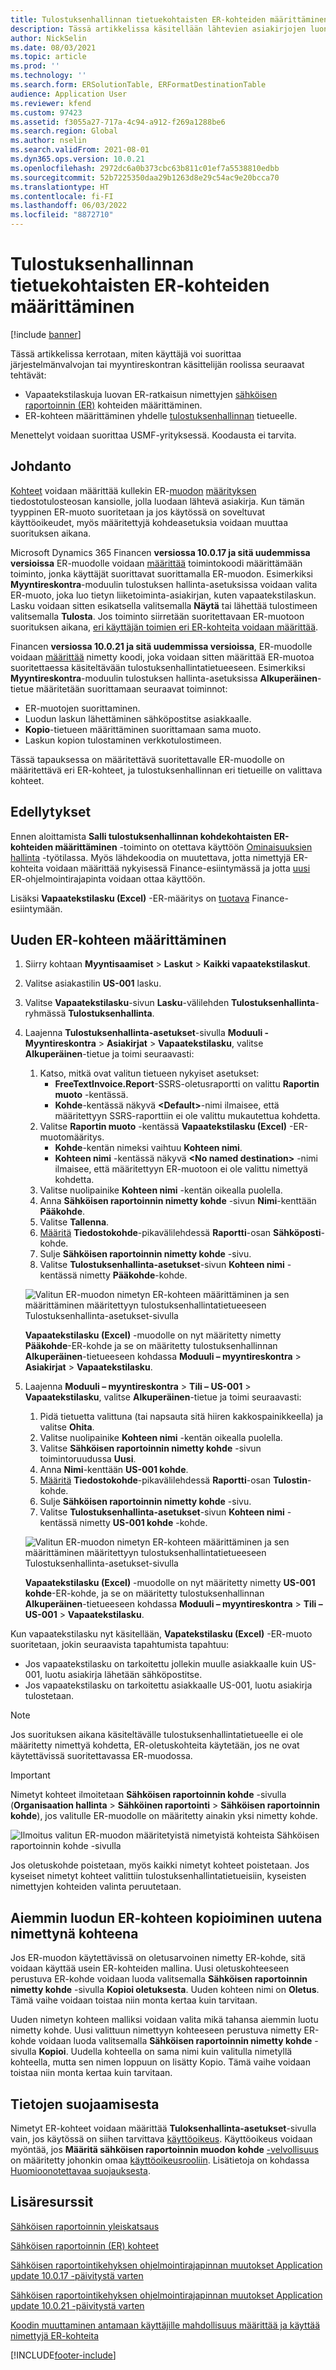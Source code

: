 ```yaml
---
title: Tulostuksenhallinnan tietuekohtaisten ER-kohteiden määrittäminen
description: Tässä artikkelissa käsitellään lähtevien asiakirjojen luontia varten määritetyn sähköisen raportoinnin (ER) tulostuksenhallinnan tietuekohtaisten kohteiden määrittämistä.
author: NickSelin
ms.date: 08/03/2021
ms.topic: article
ms.prod: ''
ms.technology: ''
ms.search.form: ERSolutionTable, ERFormatDestinationTable
audience: Application User
ms.reviewer: kfend
ms.custom: 97423
ms.assetid: f3055a27-717a-4c94-a912-f269a1288be6
ms.search.region: Global
ms.author: nselin
ms.search.validFrom: 2021-08-01
ms.dyn365.ops.version: 10.0.21
ms.openlocfilehash: 2972dc6a0b373cbc63b811c01ef7a5538810edbb
ms.sourcegitcommit: 52b7225350daa29b1263d8e29c54ac9e20bcca70
ms.translationtype: HT
ms.contentlocale: fi-FI
ms.lasthandoff: 06/03/2022
ms.locfileid: "8872710"
---
```

# <a name="configure-print-management-record-specific-er-destinations"></a>Tulostuksenhallinnan tietuekohtaisten ER-kohteiden määrittäminen

[!include [banner](../includes/banner.md)]

Tässä artikkelissa kerrotaan, miten käyttäjä voi suorittaa järjestelmänvalvojan tai myyntireskontran käsittelijän roolissa seuraavat tehtävät:

- Vapaatekstilaskuja luovan ER-ratkaisun nimettyjen [sähköisen raportoinnin (ER)](general-electronic-reporting.md) kohteiden määrittäminen.
- ER-kohteen määrittäminen yhdelle [tulostuksenhallinnan](document-reporting-services.md) tietueelle.

Menettelyt voidaan suorittaa USMF-yrityksessä. Koodausta ei tarvita.

## <a name="introduction"></a>Johdanto

[Kohteet](electronic-reporting-destinations.md) voidaan määrittää kullekin ER-[muodon](general-electronic-reporting.md) [määrityksen](general-electronic-reporting.md#Configuration) tiedostotulosteosan kansiolle, jolla luodaan lähtevä asiakirja. Kun tämän tyyppinen ER-muoto suoritetaan ja jos käytössä on soveltuvat käyttöoikeudet, myös määritettyjä kohdeasetuksia voidaan muuttaa suorituksen aikana.

Microsoft Dynamics 365 Financen **versiossa 10.0.17 ja sitä uudemmissa versioissa** ER-muodolle voidaan [määrittää](er-apis-app10-0-17.md) toimintokoodi määrittämään toiminto, jonka käyttäjät suorittavat suorittamalla ER-muodon. Esimerkiksi **Myyntireskontra**-moduulin tulostuksen hallinta-asetuksissa voidaan valita ER-muoto, joka luo tietyn liiketoiminta-asiakirjan, kuten vapaatekstilaskun. Lasku voidaan sitten esikatsella valitsemalla **Näytä** tai lähettää tulostimeen valitsemalla **Tulosta**. Jos toiminto siirretään suoritettavaan ER-muotoon suorituksen aikana, [eri käyttäjän toimien eri ER-kohteita voidaan määrittää](er-action-dependent-destinations.md).

Financen **versiossa 10.0.21 ja sitä uudemmissa versioissa**, ER-muodolle voidaan [määrittää](er-apis-app10-0-21.md) nimetty koodi, joka voidaan sitten määrittää ER-muotoa suoritettaessa käsiteltävään tulostuksenhallintatietueeseen. Esimerkiksi **Myyntireskontra**-moduulin tulostuksen hallinta-asetuksissa **Alkuperäinen**-tietue määritetään suorittamaan seuraavat toiminnot:

- ER-muotojen suorittaminen.
- Luodun laskun lähettäminen sähköpostitse asiakkaalle.
- **Kopio**-tietueen määrittäminen suorittamaan sama muoto.
- Laskun kopion tulostaminen verkkotulostimeen.

Tässä tapauksessa on määritettävä suoritettavalle ER-muodolle on määritettävä eri ER-kohteet, ja tulostuksenhallinnan eri tietueille on valittava kohteet.

## <a name="prerequisites"></a>Edellytykset

Ennen aloittamista **Salli tulostuksenhallinnan kohdekohtaisten ER-kohteiden määrittäminen** -toiminto on otettava käyttöön [Ominaisuuksien hallinta](../../fin-ops/get-started/feature-management/feature-management-overview.md#the-feature-management-workspace) -työtilassa. Myös lähdekoodia on muutettava, jotta nimettyjä ER-kohteita voidaan määrittää nykyisessä Finance-esiintymässä ja jotta [uusi](er-apis-app10-0-21.md) ER-ohjelmointirajapinta voidaan ottaa käyttöön.

Lisäksi **Vapaatekstilasku (Excel)** -ER-määritys on [tuotava](er-download-configurations-global-repo.md) Finance-esiintymään.

## <a name="configure-a-new-er-destination"></a>Uuden ER-kohteen määrittäminen

1. Siirry kohtaan **Myyntisaamiset** \> **Laskut** \> **Kaikki vapaatekstilaskut**.
2. Valitse asiakastilin **US-001** lasku.
3. Valitse **Vapaatekstilasku**-sivun **Lasku**-välilehden **Tulostuksenhallinta**-ryhmässä **Tulostuksenhallinta**.
4. Laajenna **Tulostuksenhallinta-asetukset**-sivulla **Moduuli - Myyntireskontra** \> **Asiakirjat** \> **Vapaatekstilasku**, valitse **Alkuperäinen**-tietue ja toimi seuraavasti:

    1.  Katso, mitkä ovat valitun tietueen nykyiset asetukset:
        -   **FreeTextInvoice.Report**-SSRS-oletusraportti on valittu **Raportin muoto** -kentässä.
        -   **Kohde**-kentässä näkyvä **\<Default\>**-nimi ilmaisee, että määritettyyn SSRS-raporttiin ei ole valittu mukautettua kohdetta. 
    2.  Valitse **Raportin muoto** -kentässä **Vapaatekstilasku (Excel)** -ER-muotomääritys.
        -   **Kohde**-kentän nimeksi vaihtuu **Kohteen nimi**.
        -   **Kohteen nimi** -kentässä näkyvä **\<No named destination\>** -nimi ilmaisee, että määritettyyn ER-muotoon ei ole valittu nimettyä kohdetta.
    3.  Valitse nuolipainike **Kohteen nimi** -kentän oikealla puolella.    
    4. Anna **Sähköisen raportoinnin nimetty kohde** -sivun **Nimi**-kenttään **Pääkohde**.
    5. Valitse **Tallenna**.
    6. [Määritä](er-destination-type-email.md) **Tiedostokohde**-pikavälilehdessä **Raportti**-osan **Sähköposti**-kohde.
    7. Sulje **Sähköisen raportoinnin nimetty kohde** -sivu.
    8. Valitse **Tulostuksenhallinta-asetukset**-sivun **Kohteen nimi** -kentässä nimetty **Pääkohde**-kohde.

    ![Valitun ER-muodon nimetyn ER-kohteen määrittäminen ja sen määrittäminen määritettyyn tulostuksenhallintatietueeseen Tulostuksenhallinta-asetukset-sivulla](./media/er-named-destinations-01.gif)

    **Vapaatekstilasku (Excel)** -muodolle on nyt määritetty nimetty **Pääkohde**-ER-kohde ja se on määritetty tulostuksenhallinnan **Alkuperäinen**-tietueeseen kohdassa **Moduuli – myyntireskontra** \> **Asiakirjat** \> **Vapaatekstilasku**.

5. Laajenna **Moduuli – myyntireskontra** \> **Tili – US-001** \> **Vapaatekstilasku**, valitse **Alkuperäinen**-tietue ja toimi seuraavasti:

    1. Pidä tietuetta valittuna (tai napsauta sitä hiiren kakkospainikkeella) ja valitse **Ohita**.
    2. Valitse nuolipainike **Kohteen nimi** -kentän oikealla puolella.
    3. Valitse **Sähköisen raportoinnin nimetty kohde** -sivun toimintoruudussa **Uusi**.
    4. Anna **Nimi**-kenttään **US-001 kohde**.
    5. [Määritä](er-destination-type-print.md) **Tiedostokohde**-pikavälilehdessä **Raportti**-osan **Tulostin**-kohde.
    6. Sulje **Sähköisen raportoinnin nimetty kohde** -sivu.
    7. Valitse **Tulostuksenhallinta-asetukset**-sivun **Kohteen nimi** -kentässä nimetty **US-001 kohde** -kohde.

    ![Valitun ER-muodon nimetyn ER-kohteen määrittäminen ja sen määrittäminen määritettyyn tulostuksenhallintatietueeseen Tulostuksenhallinta-asetukset-sivulla](./media/er-named-destinations-02.gif)

    **Vapaatekstilasku (Excel)** -muodolle on nyt määritetty nimetty **US-001 kohde**-ER-kohde, ja se on määritetty tulostuksenhallinnan **Alkuperäinen**-tietueeseen kohdassa **Moduuli – myyntireskontra** \> **Tili – US-001** \> **Vapaatekstilasku**.

Kun vapaatekstilasku nyt käsitellään, **Vapatekstilasku (Excel)** -ER-muoto suoritetaan, jokin seuraavista tapahtumista tapahtuu:

- Jos vapaatekstilasku on tarkoitettu jollekin muulle asiakkaalle kuin US-001, luotu asiakirja lähetään sähköpostitse.
- Jos vapaatekstilasku on tarkoitettu asiakkaalle US-001, luotu asiakirja tulostetaan.

> [!NOTE]
> Jos suorituksen aikana käsiteltävälle tulostuksenhallintatietueelle ei ole määritetty nimettyä kohdetta, ER-oletuskohteita käytetään, jos ne ovat käytettävissä suoritettavassa ER-muodossa.

> [!IMPORTANT]
> Nimetyt kohteet ilmoitetaan **Sähköisen raportoinnin kohde** -sivulla (**Organisaation hallinta** \> **Sähköinen raportointi** \> **Sähköisen raportoinnin kohde**), jos valitulle ER-muodolle on määritetty ainakin yksi nimetty kohde.
>
> ![Ilmoitus valitun ER-muodon määritetyistä nimetyistä kohteista Sähköisen raportoinnin kohde -sivulla](./media/er-named-destinations-03.png)
>
> Jos oletuskohde poistetaan, myös kaikki nimetyt kohteet poistetaan. Jos kyseiset nimetyt kohteet valittiin tulostuksenhallintatietueisiin, kyseisten nimettyjen kohteiden valinta peruutetaan.

## <a name="copy-an-existing-er-destination-as-a-new-named-destination"></a>Aiemmin luodun ER-kohteen kopioiminen uutena nimettynä kohteena

Jos ER-muodon käytettävissä on oletusarvoinen nimetty ER-kohde, sitä voidaan käyttää usein ER-kohteiden mallina. Uusi oletuskohteeseen perustuva ER-kohde voidaan luoda valitsemalla **Sähköisen raportoinnin nimetty kohde** -sivulla **Kopioi oletuksesta**. Uuden kohteen nimi on **Oletus**. Tämä vaihe voidaan toistaa niin monta kertaa kuin tarvitaan.

Uuden nimetyn kohteen malliksi voidaan valita mikä tahansa aiemmin luotu nimetty kohde. Uusi valittuun nimettyyn kohteeseen perustuva nimetty ER-kohde voidaan luoda valitsemalla **Sähköisen raportoinnin nimetty kohde** -sivulla **Kopioi**. Uudella kohteella on sama nimi kuin valitulla nimetyllä kohteella, mutta sen nimen loppuun on lisätty Kopio. Tämä vaihe voidaan toistaa niin monta kertaa kuin tarvitaan.

## <a name="security-considerations"></a>Tietojen suojaamisesta

Nimetyt ER-kohteet voidaan määrittää **Tuloksenhallinta-asetukset**-sivulla vain, jos käytössä on siihen tarvittava [käyttöoikeus](../sysadmin/role-based-security.md#permissions). Käyttöoikeus voidaan myöntää, jos **Määritä sähköisen raportoinnin muodon kohde** [-velvollisuus](../sysadmin/role-based-security.md#duties) on määritetty johonkin omaa [käyttöoikeusrooliin](../sysadmin/role-based-security.md#security-roles). Lisätietoja on kohdassa [Huomioonotettavaa suojauksesta](electronic-reporting-destinations.md#security-considerations).

## <a name="additional-resources"></a>Lisäresurssit

[Sähköisen raportoinnin yleiskatsaus](general-electronic-reporting.md)

[Sähköisen raportoinnin (ER) kohteet](electronic-reporting-destinations.md)

[Sähköisen raportointikehyksen ohjelmointirajapinnan muutokset Application update 10.0.17 -päivitystä varten](er-apis-app10-0-17.md)

[Sähköisen raportointikehyksen ohjelmointirajapinnan muutokset Application update 10.0.21 -päivitystä varten](er-apis-app10-0-21.md)

[Koodin muuttaminen antamaan käyttäjille mahdollisuus määrittää ja käyttää nimettyjä ER-kohteita](er-api-named-destinations.md)

[!INCLUDE[footer-include](../../../includes/footer-banner.md)]
